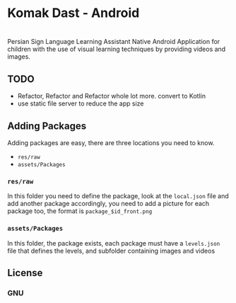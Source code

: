 # Komak Dast - Android

#
Persian Sign Language Learning Assistant Native Android Application for children with the use of visual learning techniques by providing videos and images.

## TODO
* Refactor, Refactor and Refactor whole lot more. convert to Kotlin
* use static file server to reduce the app size


## Adding Packages
Adding packages are easy, there are three locations you need to know.
* `res/raw`
* `assets/Packages`

### `res/raw`
In this folder you need to define the package, look at the `local.json` file and add another package accordingly, you need to add a picture for each package too, the format is `package_$id_front.png`

### `assets/Packages`
In this folder, the package exists, each package must have a `levels.json` file that defines the levels, and subfolder containing images and videos


## License
### GNU
